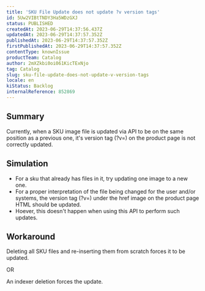 ```yaml
---
title: 'SKU File Update does not update ?v version tags'
id: 5Uw2VIBtTNDY3Ha5WDzGXJ
status: PUBLISHED
createdAt: 2023-06-29T14:37:56.437Z
updatedAt: 2023-06-29T14:37:57.352Z
publishedAt: 2023-06-29T14:37:57.352Z
firstPublishedAt: 2023-06-29T14:37:57.352Z
contentType: knownIssue
productTeam: Catalog
author: 2mXZkbi0oi061KicTExNjo
tag: Catalog
slug: sku-file-update-does-not-update-v-version-tags
locale: en
kiStatus: Backlog
internalReference: 852869
---
```


## Summary


Currently, when a SKU image file is updated via API to be on the same position as a previous one, it's version tag (?v=) on the product page is not correctly updated.


##

## Simulation




- For a sku that already has files in it, try updating one image to a new one.
- For a proper interpretation of the file being changed for the user and/or systems, the version tag (?v=) under the href image on the product page HTML should be updated.
- Hoever, this doesn't happen when using this API to perform such updates.




##

## Workaround


Deleting all SKU files and re-inserting them from scratch forces it to be updated.

OR

An indexer deletion forces the update.

